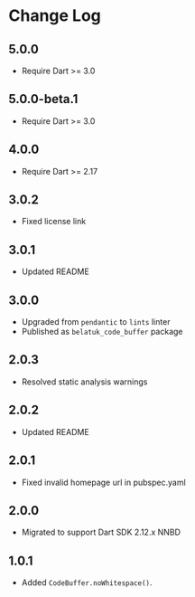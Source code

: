 # Change Log

## 5.0.0

* Require Dart >= 3.0

## 5.0.0-beta.1

* Require Dart >= 3.0

## 4.0.0

* Require Dart >= 2.17

## 3.0.2

* Fixed license link

## 3.0.1

* Updated README

## 3.0.0

* Upgraded from `pendantic` to `lints` linter
* Published as `belatuk_code_buffer` package

## 2.0.3

* Resolved static analysis warnings

## 2.0.2

* Updated README

## 2.0.1

* Fixed invalid homepage url in pubspec.yaml

## 2.0.0

* Migrated to support Dart SDK 2.12.x NNBD

## 1.0.1

* Added `CodeBuffer.noWhitespace()`.
